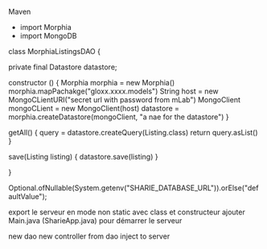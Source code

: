 Maven
* import Morphia
* import MongoDB

class MorphiaListingsDAO {

  private final Datastore datastore;

  constructor () {
    Morphia morphia = new Morphia()
    morphia.mapPachakge("gloxx.xxxx.models")
    String host = new MongoCLientURI("secret url with password from mLab")
    MongoClient mongoCLient = new MongoClient(host)
    datastore = morphia.createDatastore(mongoClient, "a nae for the datastore")
  }

  getAll() {
    query = datastore.createQuery(Listing.class)
    return query.asList()
  }

  save(Listing listing) {
    datastore.save(listing)
  }

}


Optional.ofNullable(System.getenv("SHARIE_DATABASE_URL")).orElse("defaultValue");

export le serveur en mode non static avec class et constructeur
ajouter Main.java (SharieApp.java) pour démarrer le serveur

new dao
new controller from dao
inject to server